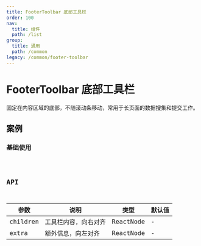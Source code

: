 ```yaml
---
title: FooterToolbar 底部工具栏
order: 100
nav:
  title: 组件
  path: /list
group:
  title: 通用
  path: /common
legacy: /common/footer-toolbar
---
```


# FooterToolbar 底部工具栏

固定在内容区域的底部，不随滚动条移动，常用于长页面的数据搜集和提交工作。

## 案例

### 基础使用

<code src="./demo/demo1.tsx" />

## API

| 参数     | 说明                 | 类型      | 默认值 |
| -------- | -------------------- | --------- | ------ |
| children | 工具栏内容，向右对齐 | ReactNode | -      |
| extra    | 额外信息，向左对齐   | ReactNode | -      |
